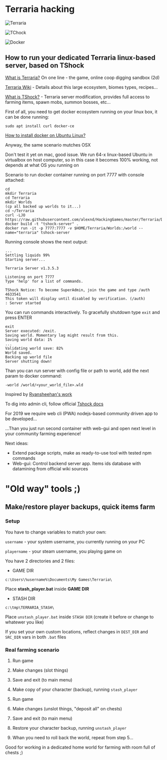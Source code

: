# Terraria hacking

![Terraria](https://cdn.dealspotr.com/zc-images/merchants/terraria.jpg)

![TChock](https://tshock.co/newlogo.png)

![Docker](https://upload.wikimedia.org/wikipedia/commons/thumb/4/4e/Docker_%28container_engine%29_logo.svg/320px-Docker_%28container_engine%29_logo.svg.png)

## How to run your dedicated Terraria linux-based server, based on TShock

[What is Terraria?](https://terraria.org) On one line - the game, online coop digging sandbox (2d)

[Terraria Wiki](https://terraria.gamepedia.com/Terraria_Wiki) - Details about this large ecosystem, biomes types, recipes...

[What is TShock?](https://github.com/Pryaxis/TShock/releases) - Terraria server modification, provides full access to farming items, spawn mobs, summon bosses, etc...

First of all, you need to get docker ecosystem running on your linux box, it can be done running:

```
sudo apt install curl docker-ce
```

[How to install docker on Ubuntu Linux?](https://docs.docker.com/install/linux/docker-ce/ubuntu/)

Anyway, the same scenario mutches OSX

Don't test it yet on mac, good issue. We run 64-x linux-based Ubuntu in virtualbox on host computer, so in this case it becomes 100% working, not depends at what OS you running on

Scenario to run docker container running on port 7777 with console attached:

```
cd
mkdir Terraria
cd Terraria
mkdir Worlds
(cp all backed up worlds to it...)
cd ~/Terraria
curl -LJO https://raw.githubusercontent.com/alexnd/HackingGames/master/Terraria/Dockerfile
docker build -t "tshock-server" .
docker run -it -p 7777:7777 -v $HOME/Terraria/Worlds:/world --name="terraria" tshock-server
```

Running console shows the next output:

```
...
Settling liquids 99%
Starting server...

Terraria Server v1.3.5.3

Listening on port 7777
Type 'help' for a list of commands.

TShock Notice: To become SuperAdmin, join the game and type /auth 4633541
This token will display until disabled by verification. (/auth)
: Server started
```

You can run commands interactively. To gracefully shutdown type `exit` and press ENTER

```
exit
Server executed: /exit.
Saving world. Momentary lag might result from this.
Saving world data: 1%
...
Validating world save: 82%
World saved.
Backing up world file
Server shutting down!
```

Than you can run server with config file or path to world, add the next param to docker command:

```
-world /world/<your_world_file>.wld
```

Inspired by [Ryansheehan's work](https://github.com/ryansheehan/terraria)

To dig into admin cli, follow official [Tshock docs](https://tshock.readme.io/docs/basic-user-management)

For 2019 we require web cli (PWA) nodejs-based community driven app to be developed...

...Than you just run second container with web-gui and open next level in your community farming experience!

Next ideas:
- Extend package scripts, make as ready-to-use tool with tested npm commands
- Web-gui: Control backend server app. Items ids database with datamining from official wiki sources

# "Old way" tools ;)

## Make/restore player backups, quick items farm

### Setup

You have to change variables to match your own:

`username` - your system username, you currently running on your PC

`playername` - your steam username, you playing game on

You have 2 directories and 2 files:

* GAME DIR

```
c:\Users\%username%\Documents\My Games\Terraria\
```

Place **stash_player.bat** inside **GAME DIR**

* STASH DIR

```
c:\tmp\TERRARIA_STASH\
```

Place `unstash_player.bat` inside `STASH DIR` (create it before or change to whatewer you like)

If you set your own custom locations, reflect changes in `DEST_DIR` and `SRC_DIR` vars in both `.bat` files

### Real farming scenario

1. Run game

2. Make changes (slot things)

3. Save and exit (to main menu)

4. Make copy of your character (backup), running `stash_player`

5. Run game

6. Make changes (unslot things, "deposit all" on chests)

7. Save and exit (to main menu)

8. Restore your character backup, running `unstash_player`

9. Whan you need to roll back the world, repeat from step 5...

Good for working in a dedicated home world for farming with room full of chests ;)
